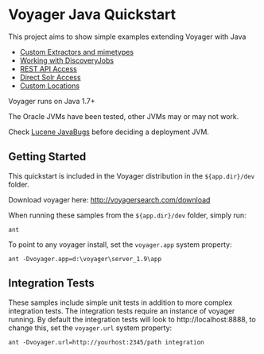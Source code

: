 Voyager Java Quickstart
========================

This project aims to show simple examples extending Voyager with Java

 * [Custom Extractors and mimetypes](docs/extractors.md)
 * [Working with DiscoveryJobs](docs/discoveryjob.md)
 * [REST API Access](docs/rest.md)
 * [Direct Solr Access](docs/solr.md)
 * [Custom Locations](docs/locations.md)

Voyager runs on Java 1.7+

The Oracle JVMs have been tested, other JVMs may or may not work. 

Check [Lucene JavaBugs](http://wiki.apache.org/lucene-java/JavaBugs) before deciding a deployment JVM.


Getting Started
---------------

This quickstart is included in the Voyager distribution in the <code>${app.dir}/dev</code> folder.

Download voyager here: http://voyagersearch.com/download

When running these samples from the <code>${app.dir}/dev</code> folder, simply run:

    ant

To point to any voyager install, set the `voyager.app` system property:

    ant -Dvoyager.app=d:\voyager\server_1.9\app 


Integration Tests
-----------------

These samples include simple unit tests in addition to more complex integration tests.  The integration 
tests require an instance of voyager running.  By default the integration tests will look to http://localhost:8888, 
to change this, set the `voyager.url` system property:

    ant -Dvoyager.url=http://yourhost:2345/path integration

















